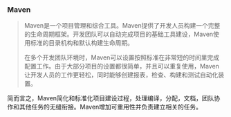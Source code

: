 ### Maven

>Maven是一个项目管理和综合工具。Maven提供了开发人员构建一个完整的生命周期框架。开发团队可以自动完成项目的基础工具建设，Maven使用标准的目录机构和默认构建生命周期。
>
>在多个开发团队环境时，Maven可以设置按照标准在非常短的时间里完成配置工作。由于大部分项目的设置都很简单，并且可以重复使用，Maven让开发人员的工作更轻松，同时能够创建报表，检查、构建和测试自动化装置。

简而言之，Maven简化和标准化项目建设过程，处理编译，分配，文档，团队协作和其他任务的无缝衔接。Maven增加可重用性并负责建立相关的任务。